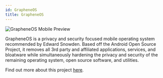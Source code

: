 ```yaml
---
id: GrapheneOS
title: GrapheneOS
---
```


<img alt="GrapheneOS Mobile Preview" src="/img/GrapheneOS.jpeg" />

GrapheneOS is a privacy and security focused mobile operating system recommended by Edward Snowden. Based off the Android Open Source Project, it removes all 3rd party and affiliated applications, services, and bloatware while simultaneously hardening the privacy and security of the remaining operating system, open source software, and utilities.

Find out more about this project [here](https://grapheneos.org/).
